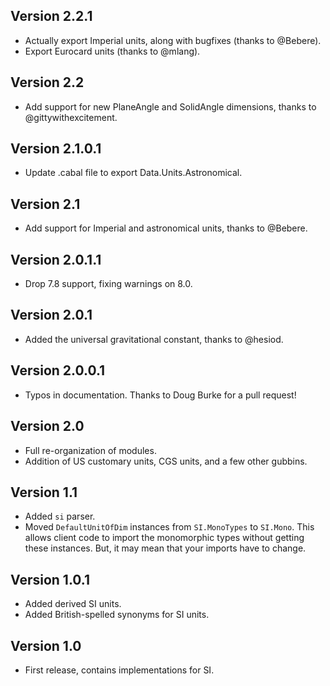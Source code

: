 Version 2.2.1
-------------
* Actually export Imperial units, along with bugfixes (thanks to @Bebere).
* Export Eurocard units (thanks to @mlang).

Version 2.2
-----------

* Add support for new PlaneAngle and SolidAngle dimensions, thanks
to @gittywithexcitement.

Version 2.1.0.1
---------------

* Update .cabal file to export Data.Units.Astronomical.

Version 2.1
-----------

* Add support for Imperial and astronomical units, thanks to @Bebere.

Version 2.0.1.1
---------------

* Drop 7.8 support, fixing warnings on 8.0.

Version 2.0.1
-------------

* Added the universal gravitational constant, thanks to @hesiod.

Version 2.0.0.1
---------------

* Typos in documentation. Thanks to Doug Burke for a pull request!

Version 2.0
-----------

* Full re-organization of modules.
* Addition of US customary units, CGS units, and a few other gubbins.

Version 1.1
-----------

* Added `si` parser.
* Moved `DefaultUnitOfDim` instances from `SI.MonoTypes` to `SI.Mono`. This allows
  client code to import the monomorphic types without getting these instances. But,
  it may mean that your imports have to change.

Version 1.0.1
-------------

 * Added derived SI units.
 * Added British-spelled synonyms for SI units.

Version 1.0
-----------

 * First release, contains implementations for SI.
